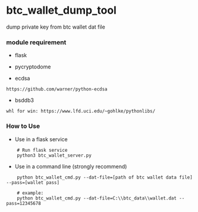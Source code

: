 # btc_wallet_dump_tool
dump private key from btc wallet dat file


### module requirement
* flask

* pycryptodome

* ecdsa
```
https://github.com/warner/python-ecdsa
```

* bsddb3
```
whl for win: https://www.lfd.uci.edu/~gohlke/pythonlibs/
```

### How to Use

* Use in a flask service

```
    # Run flask service
    python3 btc_wallet_server.py
```

* Use in a command line (strongly recommend)

```
    python btc_wallet_cmd.py --dat-file=[path of btc wallet data file] --pass=[wallet pass]
    
    # example:
    python btc_wallet_cmd.py --dat-file=C:\\btc_data\\wallet.dat --pass=12345678
```
